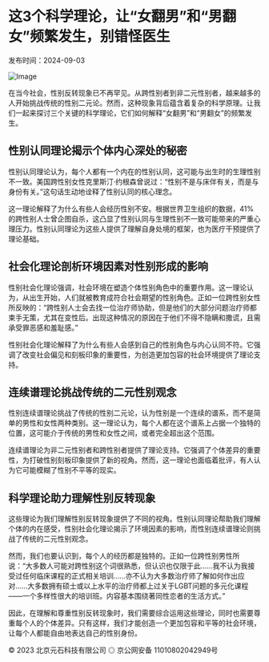 # 这3个科学理论，让“女翻男”和“男翻女”频繁发生，别错怪医生

发布时间：2024-09-03

![Image](https://wy-static.wenxiaobai.com/aigc-online/delogo_aaa4beb9-8c96-4971-be0b-e673fe5fac75.webp?ratioWH=1.6276041666666667&type=opt)

在当今社会，性别反转现象已不再罕见。从跨性别者到非二元性别者，越来越多的人开始挑战传统的性别二元论。然而，这种现象背后蕴含着复杂的科学原理。让我们一起来探讨三个关键的科学理论，它们如何解释“女翻男”和“男翻女”的频繁发生。

## 性别认同理论揭示个体内心深处的秘密

性别认同理论认为，每个人都有一个内在的性别认同，这可能与出生时的生理性别不一致。美国跨性别女性克里斯汀·约根森曾说过：“性别不是与床伴有关，而是与身份有关。”这句话生动地诠释了性别认同的核心理念。

这一理论解释了为什么有些人会经历性别不安。根据世界卫生组织的数据，41%的跨性别人士曾企图自杀，这凸显了性别认同与生理性别不一致可能带来的严重心理压力。性别认同理论为这些人提供了理解自身处境的框架，也为医疗干预提供了理论基础。

## 社会化理论剖析环境因素对性别形成的影响

性别社会化理论强调，社会环境在塑造个体性别角色中的重要作用。这一理论认为，从出生开始，人们就被教育成符合社会期望的性别角色。正如一位跨性别女性所反映的：“跨性别人士会去找一位治疗师协助，但是他们的大部分问题治疗师都束手无策，尤其在变性后。出现这种情况的原因在于他们不得不隐瞒和撒谎，且需承受罪恶感和羞耻感。”

性别社会化理论解释了为什么有些人会感到自己的性别角色与内心认同不符。它强调了改变社会偏见和刻板印象的重要性，为创造更加包容的社会环境提供了理论支持。

## 连续谱理论挑战传统的二元性别观念

性别连续谱理论挑战了传统的性别二元论，认为性别是一个连续的谱系，而不是简单的男性和女性两种类别。这一理论认为，每个人都在这个谱系上占据一个独特的位置，这可能介于传统的男性和女性之间，或者完全超出这个范围。

连续谱理论为非二元性别者和跨性别者提供了理论支持。它强调了个体差异的重要性，为打破性别刻板印象提供了新的视角。然而，这一理论也面临着批评，有人认为它可能模糊了性别不平等的现实。

## 科学理论助力理解性别反转现象

这些理论为我们理解性别反转现象提供了不同的视角。性别认同理论帮助我们理解个体的内在感受，性别社会化理论揭示了环境因素的影响，而性别连续谱理论则挑战了传统的二元性别观念。

然而，我们也要认识到，每个人的经历都是独特的。正如一位跨性别男性所说：“大多数人可能对跨性别这个词很熟悉，但认识也仅限于此……我不认为我接受过任何临床课程的正式相关培训……亦不认为大多数治疗师了解如何作出应对……大多数拥有硕士或以上水平的治疗师都上过关于LGBT问题的多元化课程——一个多样性很大的培训班。内容基本围绕著同性恋者的生活方式。”

因此，在理解和尊重性别反转现象时，我们需要综合运用这些理论，同时也需要尊重每个人的个体差异。只有这样，我们才能创造一个更加包容和平等的社会环境，让每个人都能自由地表达自己的性别身份。

© 2023 北京元石科技有限公司 ◎ 京公网安备 11010802042949号
<!-- tcd_original_link https://www.wenxiaobai.com/api/expends/detail?article=d7e6c91c-0c0a-43fd-b12a-ae4033e94f71 -->
